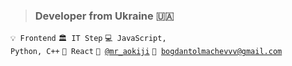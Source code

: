 > ### Developer from Ukraine 🇺🇦
<code>💡 Frontend</code>
<code>🏛️ IT Step</code>
<code>💻 JavaScript, Python, C++</code>
<code>🪬 React</code>
<code>📱 [@mr_aokiji](https://telegram.me/mr_aokiji)</code>
<code>📨 [bogdantolmachevvv@gmail.com](mailto:bogdantolmachevvv@gmail.com)</code>
